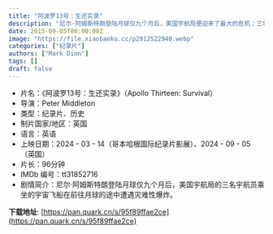 ```yaml
---
title: "阿波罗13号：生还实录"
description: "尼尔·阿姆斯特朗登陆月球仅九个月后，美国宇航局便迎来了最大的危机：三名宇航员乘坐的宇宙飞船在前往月球的途中遭遇了灾难性的爆炸。"
date: 2015-09-05T00:00:00Z
image: "https://file.xiaobaoku.cc/p2912522940.webp"
categories: ["纪录片"]
authors: ["Mark Dinn"]
tags: []
draft: false
---
```


- 片名：《阿波罗13号：生还实录》（Apollo Thirteen: Survival）
- 导演：Peter Middleton
- 类型：纪录片、历史
- 制片国家/地区：英国
- 语言：英语
- 上映日期：2024 - 03 - 14（哥本哈根国际纪录片影展）、2024 - 09 - 05（英国）
- 片长：96分钟
- IMDb 编号：tt31852716
- 剧情简介：尼尔·阿姆斯特朗登陆月球仅九个月后，美国宇航局的三名宇航员乘坐的宇宙飞船在前往月球的途中遭遇灾难性爆炸。

**下载地址**: [https://pan.quark.cn/s/95f89ffae2ce](https://pan.quark.cn/s/95f89ffae2ce)

